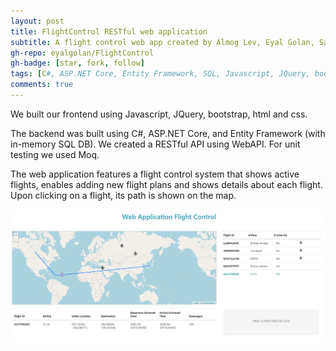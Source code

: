 ```yaml
---
layout: post
title: FlightControl RESTful web application
subtitle: A flight control web app created by Almog Lev, Eyal Golan, Sapir Deutscher and Ofir Netzer.
gh-repo: eyalgolan/FlightControl
gh-badge: [star, fork, follow]
tags: [C#, ASP.NET Core, Entity Framework, SQL, Javascript, JQuery, bootstrap, html, css]
comments: true
---
```



We built our frontend using Javascript, JQuery, bootstrap, html and css. 

The backend was built using C#, ASP.NET Core, and Entity Framework (with in-memory SQL DB). We created a RESTful API using WebAPI.
For unit testing we used Moq.

The web application features a flight control system that shows active flights, enables adding new flight plans and shows details about each flight. Upon clicking on a flight, its path is shown on the map.

![WebApplicationFlightControl](img/WebApplicationFlightControl.JPG)
